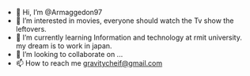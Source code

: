 - 👋 Hi, I’m @Armaggedon97
- 👀 I’m interested in movies, everyone should watch the Tv show the leftovers.
- 🌱 I’m currently learning Information and technology at rmit university. my dream is to work in japan.
- 💞️ I’m looking to collaborate on ...
- 📫 How to reach me gravitycheif@gmail.com

<!---
Armaggedon97/Armaggedon97 is a ✨ special ✨ repository because its `README.md` (this file) appears on your GitHub profile.
You can click the Preview link to take a look at your changes.
--->
